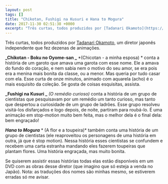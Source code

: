 ```yaml
---
layout: post
tags: []
title: "Chikotan, Fushigi na Kusuri e Hana to Mogura"
date: 2017-11-30 02:51:38 +0000
excerpt: "Três curtas, todos produzidos por [Tadanari Okamoto](https://en.wikipedia.org/wiki/Tadanari_Okamoto), um diretor japonês independente que..."
---
```


Três curtas, todos produzidos por [Tadanari Okamoto](https://en.wikipedia.org/wiki/Tadanari_Okamoto), um diretor japonês independente que fez dezenas de animações.

**_Chikotan - Boku no Oyome-san _** *(Chicotan - a minha esposa) * conta a história de um garoto que amava uma garota com esse nome. Ele a amava do fundo do coração, e nem sabia nem o motivo do seu amor, se era pois era a menina mais bonita da classe, ou a menor. Mas queria por tudo casar com ela. Esse curta de onze minutos, animado com aquarela (acho) é o mais esquisito da coleção. Se gosta de coisas esquisitas, assista.

**_Fushigi na Kusuri _** *(O remédio curioso)* conta a história de um grupo de cientistas que pesquisavam por um remédio um tanto curioso, mas tanto que despertou a curiosidade de um grupo de ladrões. Esse grupo resolveu visitá-los disfarçados e logo depois, de noite, partiram para roubá-lo. É uma animação em stop-motion muito bem feita, mas o melhor dela é o final dela: bem engraçado!

**_Hana to Mogura_** * (A flor e a toupeira)* também conta uma história de um grupo de cientistas (ele reaproveitou os personagens de uma história em outra, já que é stop motion). Nessa história esses cientistas se confundem e recebem uma carta estranha mandando eles fazerem toupeiras que plantam flores. Uma história engraçada, mas muito bonita.

Se quiserem assistir essas histórias todas elas estão disponíveis em um DVD com as obras desse diretor (que imagino que só esteja a venda no Japão). Nota: as traduções dos nomes são minhas mesmo, se estiverem erradas só me avisar.